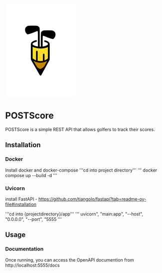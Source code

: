 ![logo](./logo.png)

# POSTScore
POSTScore is a simple REST API that allows golfers to track their scores.

## Installation
### Docker 
Install docker and docker-compose 
'''cd into project directory'''
''' docker compose up --build -d '''
### Uvicorn
install FastAPI - https://github.com/tiangolo/fastapi?tab=readme-ov-file#installation

'''cd into {projectdirectory}/app'''
''' uvicorn", "main:app", "--host", "0.0.0.0", "--port", "5555 '''

## Usage
### Documentation 
Once running, you can access the OpenAPI documention from http://localhost:5555/docs
